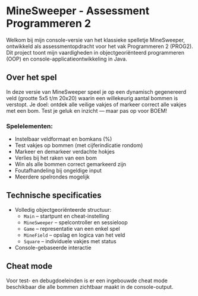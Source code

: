 # MineSweeper - Assessment Programmeren 2
Welkom bij mijn console-versie van het klassieke spelletje MineSweeper, ontwikkeld als assessmentopdracht voor het vak Programmeren 2 (PROG2). Dit project toont mijn vaardigheden in objectgeoriënteerd programmeren (OOP) en console-applicatieontwikkeling in Java.

## Over het spel
In deze versie van MineSweeper speel je op een dynamisch gegenereerd veld (grootte 5x5 t/m 20x20) waarin een willekeurig aantal bommen is verstopt. Je doel: ontdek alle veilige vakjes of markeer correct alle vakjes met een bom. Test je geluk en inzicht — maar pas op voor BOEM!

### Spelelementen:
- Instelbaar veldformaat en bomkans (%)
- Test vakjes op bommen (met cijferindicatie rondom)
- Markeer en demarkeer verdachte hokjes
- Verlies bij het raken van een bom
- Win als alle bommen correct gemarkeerd zijn
- Foutafhandeling bij ongeldige input
- Meerdere spelrondes mogelijk

## Technische specificaties
- Volledig objectgeoriënteerde structuur:
  - `Main` – startpunt en cheat-instelling
  - `MineSweeper` – spelcontroller en sessieloop
  - `Game` – representatie van een enkel spel
  - `MineField` – opslag en logica van het veld
  - `Square` – individuele vakjes met status
- Console-gebaseerde interactie

## Cheat mode
Voor test- en debugdoeleinden is er een ingebouwde cheat mode beschikbaar die alle bommen zichtbaar maakt in de console-output.